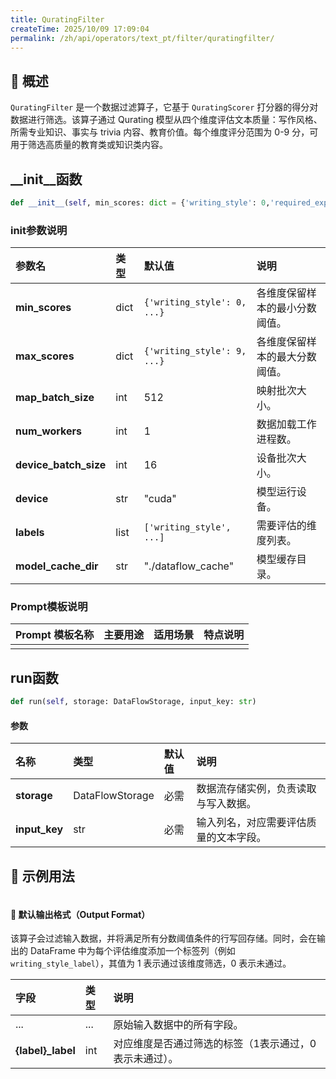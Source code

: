 ```yaml
---
title: QuratingFilter
createTime: 2025/10/09 17:09:04
permalink: /zh/api/operators/text_pt/filter/quratingfilter/
---
```


## 📘 概述

`QuratingFilter` 是一个数据过滤算子，它基于 `QuratingScorer` 打分器的得分对数据进行筛选。该算子通过 Qurating 模型从四个维度评估文本质量：写作风格、所需专业知识、事实与 trivia 内容、教育价值。每个维度评分范围为 0-9 分，可用于筛选高质量的教育类或知识类内容。

## \_\_init\_\_函数

```python
def __init__(self, min_scores: dict = {'writing_style': 0,'required_expertise': 0,'facts_and_trivia': 0,'educational_value': 0}, max_scores: dict = {'writing_style': 9,'required_expertise': 9,'facts_and_trivia': 9,'educational_value': 9}, map_batch_size: int = 512, num_workers: int = 1, device_batch_size: int = 16, device: str = 'cuda', labels: list = ['writing_style', 'required_expertise', 'facts_and_trivia', 'educational_value'], model_cache_dir: str = './dataflow_cache')
```

### init参数说明

| 参数名 | 类型 | 默认值 | 说明 |
| :--- | :--- | :--- | :--- |
| **min\_scores** | dict | `{'writing_style': 0, ...}` | 各维度保留样本的最小分数阈值。 |
| **max\_scores** | dict | `{'writing_style': 9, ...}` | 各维度保留样本的最大分数阈值。 |
| **map\_batch\_size** | int | 512 | 映射批次大小。 |
| **num\_workers** | int | 1 | 数据加载工作进程数。 |
| **device\_batch\_size** | int | 16 | 设备批次大小。 |
| **device** | str | "cuda" | 模型运行设备。 |
| **labels** | list | `['writing_style', ...]` | 需要评估的维度列表。 |
| **model\_cache\_dir** | str | "./dataflow\_cache" | 模型缓存目录。 |

### Prompt模板说明

| Prompt 模板名称 | 主要用途 | 适用场景 | 特点说明 |
| :--- | :--- | :--- | :--- |
| | | | |

## run函数

```python
def run(self, storage: DataFlowStorage, input_key: str)
```

#### 参数

| 名称 | 类型 | 默认值 | 说明 |
| :--- | :--- | :--- | :--- |
| **storage** | DataFlowStorage | 必需 | 数据流存储实例，负责读取与写入数据。 |
| **input\_key** | str | 必需 | 输入列名，对应需要评估质量的文本字段。 |

## 🧠 示例用法

```python

```

#### 🧾 默认输出格式（Output Format）

该算子会过滤输入数据，并将满足所有分数阈值条件的行写回存储。同时，会在输出的 DataFrame 中为每个评估维度添加一个标签列（例如 `writing_style_label`），其值为 1 表示通过该维度筛选，0 表示未通过。

| 字段 | 类型 | 说明 |
| :--- | :--- | :--- |
| ... | ... | 原始输入数据中的所有字段。 |
| **{label}\_label** | int | 对应维度是否通过筛选的标签（1表示通过，0表示未通过）。 |
